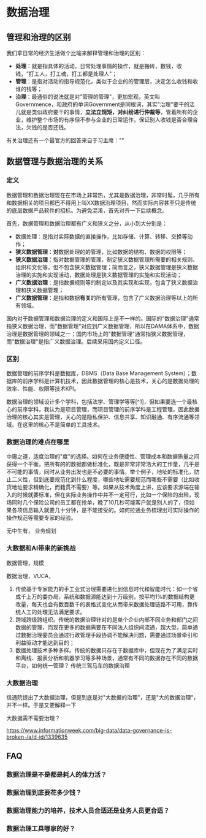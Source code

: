 # 数据治理

## 管理和治理的区别

我们拿日常的经济生活做个比喻来解释管理和治理的区别：

* **处理**：就是指具体的活动，日常处理事情的操作，就是搬砖，数钱，收钱，"打工人，打工魂，打工都是处理人"；
* **管理**：是指对活动的指导规范化，类似于企业的的管理层，决定怎么收钱和收谁的钱等；
* **治理**：最通俗的说法就是对"管理的管理"，更加宏观，英文叫Governmence，和政府的单词Government是同根词，其实"治理"要干的活儿就是类似政府要干的事情，**立法立规矩，对纠纷进行仲裁等**，管着所有的企业，维护整个市场的有序但不参与企业的日常运作，保证别人收钱是否合理合法，欠钱的是否还钱。

有关治理还有一个最官方的回答来自于习主席：""

## 数据管理与数据治理的关系
### 定义
数据管理和数据治理现在在市场上非常热，尤其是数据治理，非常时髦，几乎所有和数据相关的项目都巴不得用上叫XX数据治理项目，然而实际内容甚至只是传统的底层数据产品软件的招标。为避免混淆，首先对齐一下后续概念。

首先，数据管理和数据治理都有广义和狭义之分，从小到大分别是：
* 数据处理：是指对实际数据的直接操作，比如存储、计算、转移、交换等动作；
* **狭义数据管理**：**对**数据处理的的管理，比如数据的结构、数据的权限等；
* **狭义数据治理**：指对数据管理的管理，制定狭义数据管理所需要的相关规则、组织和文化等，但不包含狭义数据管理；简而言之，狭义数据管理是狭义数据治理的实施和实现活动，数据处理是狭义数据管理的实施和实现活动；
* **广义数据治理**：是指数据规则等的制定以及其实现和实现，包含了狭义数据治理和狭义数据管理；
* **广义数据管理**：是指和数据**有关**的所有管理，包含了广义数据治理等以上的所有领域。

国内对于数据管理和数据治理的定义和国际上是不一样的。国际的"数据治理"通常指狭义数据治理，而"数据管理"对应到广义数据管理，所以在DAMA体系中，数据治理是数据管理的领域之一；国内市场上的"数据管理"通常指狭义数据管理，而"数据治理"是指广义数据治理。后续采用国内定义口径。

### 区别

数据管理的前序学科是数据库，DBMS（Data Base Management System）；数据库的前序学科是计算机技术，因此数据管理的核心是技术，关心的是数据处理的效率、性能、权限等技术KPI。

数据治理的领域设计多个学科，包括法学、管理学等等[^1]，但如果要选一个最核心的前序学科，我认为是项目管理，而项目管理的前序学科是工程管理，因此数据治理的核心其实是管理，关心的是隐私保护、信息共享、知识融通、有序流通等领域。在这里的核心不是简单的工具技术。

### 数据治理的难点在哪里

中庸之道，适度治理的"度"的选择。如何在业务便捷性、管理成本和数据质量之间获得一个平衡。把所有的的数据都做标准化，既是非常非常浩大的工作量，几乎是不可能的事情，同时从业务出发也是不必要的事情。举个例子，地址的标准化，防止二义性，但到底要规范化到什么程度，哪些地址需要规范而哪些不需要（比如收货地址要求精确化，而籍贯不需要）等。如果从技术角度上讲，应该要求源端在输入的时候就要标准，但在实际业务操作中并不一定可行，比如一个保险的出险，现场同时几个保险公司的员工都在抢单，晚了10几秒可能客户就是别人的了，但如果各项信息输入就要几十分钟，是不能接受的。如何拉通业务梳理出可实际操作的操作规范等需要专家的经验。

无中生有，
业务规划

### 大数据和AI带来的新挑战

数据管理，规模

数据治理，VUCA，
1. 传统基于专家能力的手工业式治理需要进化到信息时代和智能时代：如一个省成千上万的委办局，系统和数据源能达到十万级别，按平均1%的数据结构更改量，每天也会有数百数千的表格式变化从而带来数据处理链路不可用，靠传统人工的处理无法满足要求。
2. 跨域跨级跨组织。传统的数据治理针对的是单个企业内部不同业务和部门之间数据的管理，而现在更多的数据需要在不同法人组织间流通，超大型，简单通过数据治理委员会通过行政管理手段协调不能解决问题，需要通过场景牵引和利益驱动才能达到目的；
3. 数据处理技术多种多样。传统的数据只存在于数据库中，但现在为了满足实时和离线、报表分析和机器学习等多种场景，通常有不同的数据存在不同的数据平台，如何统一管理？
传统三驾马车的数据治理

### 大数据治理

信通院提出了大数据治理，但是到底是对"大数据的治理"，还是"大的数据治理"，并不一样。于是又要解释一下

大数据需不需要治理？


https://www.informationweek.com/big-data/data-governance-is-broken-/a/d-id/1339635


## FAQ

### 数据治理是不是都是耗人的体力活？

### 数据治理到底要花多少钱？

### 数据治理能力的培养，技术人员合适还是业务人员更合适？

### 数据治理工具哪家的好？




